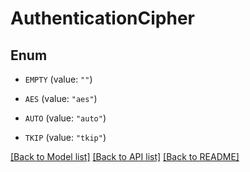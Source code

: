 # AuthenticationCipher

## Enum


* `EMPTY` (value: `""`)

* `AES` (value: `"aes"`)

* `AUTO` (value: `"auto"`)

* `TKIP` (value: `"tkip"`)


[[Back to Model list]](../README.md#documentation-for-models) [[Back to API list]](../README.md#documentation-for-api-endpoints) [[Back to README]](../README.md)


